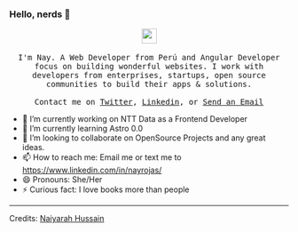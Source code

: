 ### Hello, nerds 👋

<p align="center">
  <img src="https://user-images.githubusercontent.com/5679180/79618120-0daffb80-80be-11ea-819e-d2b0fa904d07.gif" width="27px">
  <br><br>
  <samp>
I'm Nay. A Web Developer from Perú and Angular Developer focus on building wonderful websites. I work with developers from enterprises, startups, open source communities to build their apps & solutions.
     <br><br>Contact me on <a href="https://twitter.com/NayRojas_">Twitter</a>, <a href="https://www.linkedin.com/in/nayrojas/">Linkedin</a>, or <a href="mailto:nayllen.rojas@gmail.com">Send an Email</a>
  </samp>
</p>


- 🔭 I’m currently working on NTT Data as a Frontend Developer
- 🌱 I’m currently learning Astro 0.0 
- 👯 I’m looking to collaborate on OpenSource Projects and any great ideas.
- 📫 How to reach me: Email me or text me to https://www.linkedin.com/in/nayrojas/
- 😄 Pronouns: She/Her
- ⚡ Curious fact: I love books more than people 










-----
Credits: [Naiyarah Hussain](https://github.com/naisofly)
